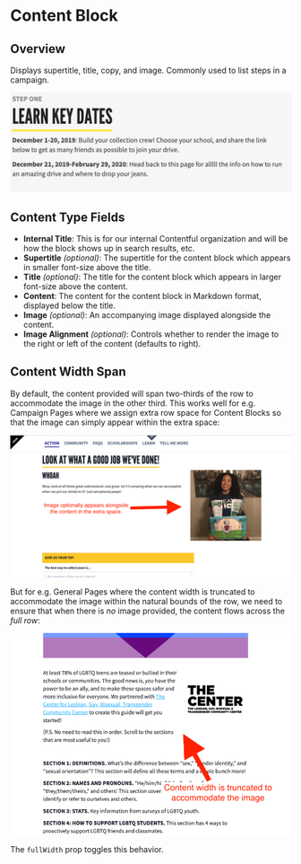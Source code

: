 # Content Block

## Overview

Displays supertitle, title, copy, and image. Commonly used to list steps in a campaign.

![Example Content Block](../../.gitbook/assets/content-block-example.png)

## Content Type Fields

- **Internal Title**: This is for our internal Contentful organization and will be how the block shows up in search results, etc.
- **Supertitle** _(optional)_: The supertitle for the content block which appears in smaller font-size above the title.
- **Title** _(optional)_: The title for the content block which appears in larger font-size above the content.
- **Content**: The content for the content block in Markdown format, displayed below the title.
- **Image** _(optional)_: An accompanying image displayed alongside the content.
- **Image Alignment** _(optional)_: Controls whether to render the image to the right or left of the content (defaults to right).

## Content Width Span

By default, the content provided will span two-thirds of the row to accommodate the image in the other third. This works well for e.g. Campaign Pages where we assign extra row space for Content Blocks so that the image can simply appear within the extra space:

![Content Block on Campaign Page](../../.gitbook/assets/content-block-on-campaign-page.png)

But for e.g. General Pages where the content width is truncated to accommodate the image within the natural bounds of the row, we need to ensure that when there is _no_ image provided, the content flows across the _full row_:

![Content Block on General Page](../../.gitbook/assets/content-block-on-general-page.png)

The `fullWidth` prop toggles this behavior.

<!-- ## Content Block Gallery Node -->
<!-- @TODO: Add documentation pertaining to the Content Block rendered as a Gallery Block reference. -->
